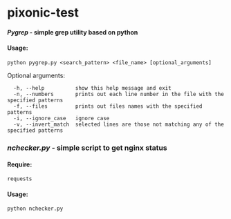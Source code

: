 # pixonic-test

#### ***Pygrep***  - simple grep utility based on python

#### Usage:
```
python pygrep.py <search_pattern> <file_name> [optional_arguments]
```
Optional arguments:
```
  -h, --help          show this help message and exit
  -n, --numbers       prints out each line number in the file with the specified patterns
  -f, --files         prints out files names with the specified patterns
  -i, --ignore_case   ignore case
  -v, --invert_match  selected lines are those not matching any of the specified patterns
```

### ***nchecker.py***  - simple script to get nginx status
#### Require:
```
requests
```
#### Usage:
```
python nchecker.py
```